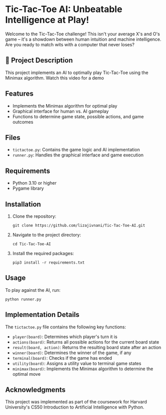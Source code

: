<h1>Tic-Tac-Toe AI: Unbeatable Intelligence at Play!</h1>

<p>Welcome to the Tic-Tac-Toe challenge! This isn't your average X's and O's game – it's a showdown between human intuition and machine intelligence. Are you ready to match wits with a computer that never loses?</p>

<h2>🚀 Project Description</h2>

<p>This project implements an AI to optimally play Tic-Tac-Toe using the Minimax algorithm. Watch <href src = "https://www.youtube.com/watch?v=3QUrHA7NJHc"> this </href>video for a demo</p>


<h2>Features</h2>

<ul>
  <li>Implements the Minimax algorithm for optimal play</li>
  <li>Graphical interface for human vs. AI gameplay</li>
  <li>Functions to determine game state, possible actions, and game outcomes</li>
</ul>

<h2>Files</h2>

<ul>
  <li><code>tictactoe.py</code>: Contains the game logic and AI implementation</li>
  <li><code>runner.py</code>: Handles the graphical interface and game execution</li>
</ul>

<h2>Requirements</h2>

<ul>
  <li>Python 3.10  or higher</li>
  <li>Pygame library</li>
</ul>

<h2>Installation</h2>

<ol>
  <li>Clone the repository:
    <pre><code>git clone https://github.com/lizajivnani/Tic-Tac-Toe-AI.git</code></pre>
  </li>
  <li>Navigate to the project directory:
    <pre><code>cd Tic-Tac-Toe-AI</code></pre>
  </li>
  <li>Install the required packages:
    <pre><code>pip3 install -r requirements.txt</code></pre>
  </li>
</ol>



<h2>Usage</h2>

<p>To play against the AI, run:</p>

<pre><code>python runner.py</code></pre>

<h2>Implementation Details</h2>

<p>The <code>tictactoe.py</code> file contains the following key functions:</p>

<ul>
  <li><code>player(board)</code>: Determines which player's turn it is</li>
  <li><code>actions(board)</code>: Returns all possible actions for the current board state</li>
  <li><code>result(board, action)</code>: Returns the resulting board state after an action</li>
  <li><code>winner(board)</code>: Determines the winner of the game, if any</li>
  <li><code>terminal(board)</code>: Checks if the game has ended</li>
  <li><code>utility(board)</code>: Assigns a utility value to terminal game states</li>
  <li><code>minimax(board)</code>: Implements the Minimax algorithm to determine the optimal move</li>
</ul>


  <h2>Acknowledgments</h2>
  
  <p>This project was implemented as part of the coursework for Harvard University's CS50 Introduction to Artificial Intelligence with Python.</p>


